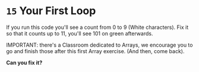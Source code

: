# `15` Your First Loop

If you run this code you'll see a count from 0 to 9 (White characters).  Fix it so that it counts up to 11, you'll see 101 on green afterwards.

IMPORTANT: there's a Classroom dedicated to Arrays, we encourage you to go and finish those after this first Array exercise. (And then, come back).

**Can you fix it?**
